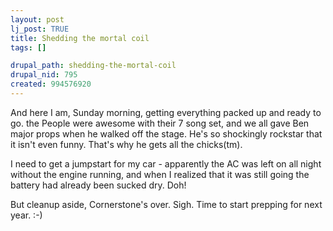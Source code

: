 ```yaml
--- 
layout: post
lj_post: TRUE
title: Shedding the mortal coil
tags: []

drupal_path: shedding-the-mortal-coil
drupal_nid: 795
created: 994576920
---
```

And here I am, Sunday morning, getting everything packed up and ready to go. the People were awesome with their 7 song set, and we all gave Ben major props when he walked off the stage. He's so shockingly rockstar that it isn't even funny. That's why he gets all the chicks(tm).

I need to get a jumpstart for my car - apparently the AC was left on all night without the engine running, and when I realized that it was still going the battery had already been sucked dry. Doh!

But cleanup aside, Cornerstone's over. Sigh. Time to start prepping for next year. :-)
